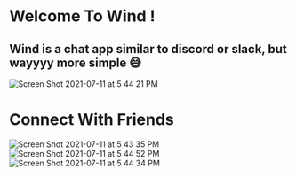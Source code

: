 # Welcome To Wind !

## Wind is a chat app similar to discord or slack, but wayyyy more simple 😅 




![Screen Shot 2021-07-11 at 5 44 21 PM](https://user-images.githubusercontent.com/77520234/125215563-bec92580-e270-11eb-812e-f37e44556a67.png)
# Connect With Friends
![Screen Shot 2021-07-11 at 5 43 35 PM](https://user-images.githubusercontent.com/77520234/125215559-bb359e80-e270-11eb-9517-f0c3d91ffcd6.png)
![Screen Shot 2021-07-11 at 5 44 52 PM](https://user-images.githubusercontent.com/77520234/125215573-c2f54300-e270-11eb-9c64-c77d4abb0a0f.png)
![Screen Shot 2021-07-11 at 5 44 34 PM](https://user-images.githubusercontent.com/77520234/125215577-c5579d00-e270-11eb-825b-4ac42c0b3246.png)


